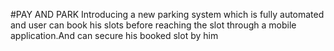#PAY AND PARK
Introducing a new parking system which is fully automated and user can book his slots before reaching the slot through a mobile application.And can secure his booked slot by him
